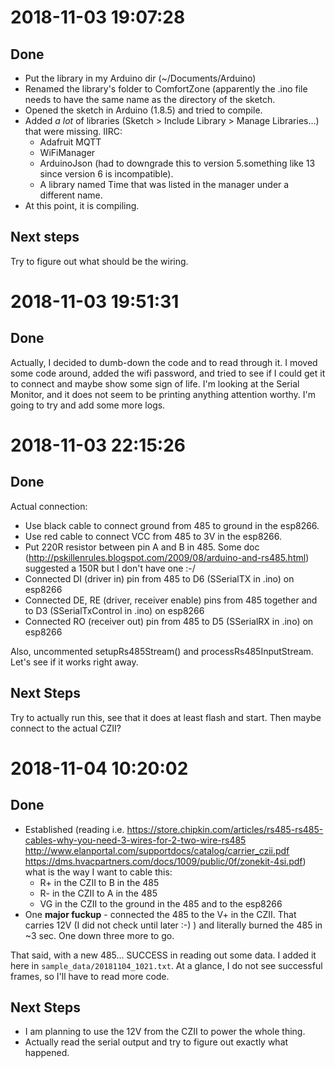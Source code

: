 # 2018-11-03 19:07:28
## Done
* Put the library in my Arduino dir (~/Documents/Arduino)
* Renamed the library's folder to ComfortZone (apparently the .ino file needs to have the same name
  as the directory of the sketch.
* Opened the sketch in Arduino (1.8.5) and tried to compile.
* Added *a lot* of libraries (Sketch > Include Library > Manage Libraries...) that were missing.
  IIRC:
  * Adafruit MQTT
  * WiFiManager
  * ArduinoJson (had to downgrade this to version 5.something like 13 since version 6 is
    incompatible).
  * A library named Time that was listed in the manager under a different name.
* At this point, it is compiling.
## Next steps
Try to figure out what should be the wiring.

# 2018-11-03 19:51:31
## Done
Actually, I decided to dumb-down the code and to read through it.
I moved some code around, added the wifi password, and tried to see if I could get it to connect
and maybe show some sign of life.
I'm looking at the Serial Monitor, and it does not seem to be printing anything attention worthy.
I'm going to try and add some more logs.

# 2018-11-03 22:15:26
## Done
Actual connection:
* Use black cable to connect ground from 485 to ground in the esp8266.
* Use red cable to connect VCC from 485 to 3V in the esp8266.
* Put 220R resistor between pin A and B in 485. Some doc
  (http://pskillenrules.blogspot.com/2009/08/arduino-and-rs485.html) suggested a 150R but I don't
  have one :-/
* Connected DI (driver in) pin from 485 to D6 (SSerialTX in .ino) on esp8266
* Connected DE, RE (driver, receiver enable) pins from 485 together and to D3 (SSerialTxControl in
  .ino) on esp8266
* Connected RO (receiver out) pin from 485 to D5 (SSerialRX in .ino) on esp8266

Also, uncommented setupRs485Stream() and processRs485InputStream.
Let's see if it works right away.
## Next Steps
Try to actually run this, see that it does at least flash and start. Then maybe connect to the
actual CZII?

# 2018-11-04 10:20:02
## Done
* Established (reading i.e.
  https://store.chipkin.com/articles/rs485-rs485-cables-why-you-need-3-wires-for-2-two-wire-rs485
  http://www.elanportal.com/supportdocs/catalog/carrier_czii.pdf
  https://dms.hvacpartners.com/docs/1009/public/0f/zonekit-4si.pdf)
  what is the way I want to cable this:
  * R+ in the CZII to B in the 485
  * R- in the CZII to A in the 485
  * VG in the CZII to the ground in the 485 and to the esp8266
* One **major fuckup** - connected the 485 to the V+ in the CZII. That carries 12V (I did not check
  until later :-) ) and literally burned the 485 in ~3 sec. One down three more to go.

That said, with a new 485... SUCCESS in reading out some data.
I added it here in `sample_data/20181104_1021.txt`.
At a glance, I do not see successful frames, so I'll have to read more code.

## Next Steps
* I am planning to use the 12V from the CZII to power the whole thing.
* Actually read the serial output and try to figure out exactly what happened.
